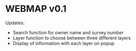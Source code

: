 # WEBMAP v0.1

Updates:
- Search function for owner name and survey number
- Layer function to choose between three different layers
- Display of information with each layer on popup
